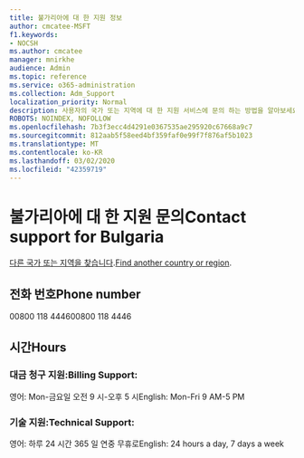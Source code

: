 ```yaml
---
title: 불가리아에 대 한 지원 정보
author: cmcatee-MSFT
f1.keywords:
- NOCSH
ms.author: cmcatee
manager: mnirkhe
audience: Admin
ms.topic: reference
ms.service: o365-administration
ms.collection: Adm_Support
localization_priority: Normal
description: 사용자의 국가 또는 지역에 대 한 지원 서비스에 문의 하는 방법을 알아보세요.
ROBOTS: NOINDEX, NOFOLLOW
ms.openlocfilehash: 7b3f3ecc4d4291e0367535ae295920c67668a9c7
ms.sourcegitcommit: 812aab5f58eed4bf359faf0e99f7f876af5b1023
ms.translationtype: MT
ms.contentlocale: ko-KR
ms.lasthandoff: 03/02/2020
ms.locfileid: "42359719"
---
```

# <a name="contact-support-for-bulgaria"></a><span data-ttu-id="fd23f-103">불가리아에 대 한 지원 문의</span><span class="sxs-lookup"><span data-stu-id="fd23f-103">Contact support for Bulgaria</span></span>

<span data-ttu-id="fd23f-104">[다른 국가 또는 지역을 찾습니다](../contact-support-for-business-products.md).</span><span class="sxs-lookup"><span data-stu-id="fd23f-104">[Find another country or region](../contact-support-for-business-products.md).</span></span>

## <a name="phone-number"></a><span data-ttu-id="fd23f-105">전화 번호</span><span class="sxs-lookup"><span data-stu-id="fd23f-105">Phone number</span></span>
<span data-ttu-id="fd23f-106">00800 118 4446</span><span class="sxs-lookup"><span data-stu-id="fd23f-106">00800 118 4446</span></span>

## <a name="hours"></a><span data-ttu-id="fd23f-107">시간</span><span class="sxs-lookup"><span data-stu-id="fd23f-107">Hours</span></span>
### <a name="billing-support"></a><span data-ttu-id="fd23f-108">대금 청구 지원:</span><span class="sxs-lookup"><span data-stu-id="fd23f-108">Billing Support:</span></span>

<span data-ttu-id="fd23f-109">영어: Mon-금요일 오전 9 시-오후 5 시</span><span class="sxs-lookup"><span data-stu-id="fd23f-109">English: Mon-Fri 9 AM-5 PM</span></span>

### <a name="technical-support"></a><span data-ttu-id="fd23f-110">기술 지원:</span><span class="sxs-lookup"><span data-stu-id="fd23f-110">Technical Support:</span></span>

<span data-ttu-id="fd23f-111">영어: 하루 24 시간 365 일 연중 무휴로</span><span class="sxs-lookup"><span data-stu-id="fd23f-111">English: 24 hours a day, 7 days a week</span></span>
